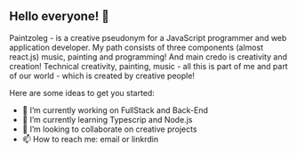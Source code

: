 ## Hello everyone! 👋

Paintzoleg - is a creative pseudonym for a JavaScript programmer and web application developer. My path consists of three components (almost react.js) music, painting and programming!
And main credo is creativity and creation! Technical creativity, painting, music - all this is part of me and part of our world - which is created by creative people!

Here are some ideas to get you started:

- 🔭 I’m currently working on FullStack and Back-End
- 🌱 I’m currently learning Typescrip and Node.js
- 👯 I’m looking to collaborate on creative projects
- 📫 How to reach me: email or linkrdin

